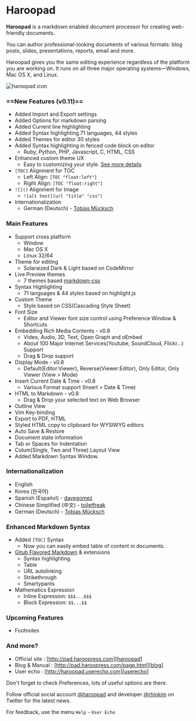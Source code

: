 # Haroopad

**Haroopad** is a markdown enabled document processor for creating web-friendly documents.

You can author professional-looking documents of various formats: blog posts, slides, presentations, reports, email and more.

Haroopad gives you the same editing experience regardless of the platform you are working on. It runs on all three major operating systems—Windows, Mac OS X, and Linux.

![haroopad icon](http://pad.haroopress.com/assets/images/logo-small.png)

### ==New Features (v0.11)==

* Added Import and Export settings
* Added Options for markdown parsing
* Added Current line highlighting
* Added Syntax highlighting 71 languages, 44 styles
* Added Themes for editor 30 styles 
* Added Syntax highlighting in fenced code block on editor
	- Ruby, Python, PHP, Javascript, C, HTML, CSS
* Enhanced custom theme UX
	- Easy to customizing your style. [See more details]()
* `[TOC]` Alignment for TOC
	- Left Align: `[TOC "float:left"]`
	- Right Align: `[TOC "float:right"]`
* `![]()` Alignment for Image
	- `![alt text](url "title" "css")`
* Internationalization
	- German (Deutsch) - [Tobias Mücksch](https://github.com/tobiasmuecksch)

### Main Features

* Support cross platform
  - Window
  - Mac OS X
  - Linux 32/64
* Theme for editing
	- Solaraized Dark & Light based on CodeMirror
* Live Preview themes
	- 7 themes based [markdown-css](https://github.com/rhiokim/markdown-css)
* Syntax Highlighting
	- 71 languages & 44 styles based on highlight.js
* Custom Theme
  - Style based on CSS(Cascading Style Sheet)
* Font Size
	- Editor and Viewer font size control using Preference Window & Shortcuts
* Embedding Rich Media Contents - v0.8
	- Video, Audio, 3D, Text, Open Graph and oEmbed
	- About 100 Major Internet Services(Youtube, SoundCloud, Flickr...) Support
	- Drag & Drop support
* Display Mode - v0.8
	- Default(Editor:Viewer), Reverse(Viewer:Editor), Only Editor, Only Viewer (View > Mode)
* Insert Current Date & Time - v0.8
	- Various Format support (Insert > Date & Time)
* HTML to Markdown - v0.8
	- Drag & Drop your selected text on Web Browser
* Outline View
* Vim Key-binding
* Export to PDF, HTML
* Styled HTML copy to clipboard for WYSIWYG editors
* Auto Save & Restore
* Document state information
* Tab or Spaces for Indentation
* Colum(Single, Two and Three) Layout View
* Added Markdown Syntax Window.

### Internationalization

- English
- Korea (한국어)
- Spanish (Español) - [davegomez](https://github.com/davegomez)
- Chinese Simplified (中文) - [toiletfreak](https://github.com/toiletfreak)
- German (Deutsch) - [Tobias Mücksch](https://github.com/tobiasmuecksch)

### Enhanced Markdown Syntax

* Added `[TOC]` Syntax
	- Now you can easily embed table of content in documents.
* [Gitub Flavored Markdown](http://github.github.com/github-flavored-markdown/) & extensions
	- Syntax highlighting
	- Table
	- URL autolinking
	- Strikethrough
	- Smartypants
* Mathematics Expression
	- Inline Expression: `$$$...$$$`
	- Block Expression: `$$...$$`

### Upcoming Features

* Footnotes

### And more?

* Official site : [http://pad.haroopress.com][haroopad]
* Blog & Manual : [http://pad.haroopress.com/page.html][blog]
* User echo : [http://haroopad.userecho.com][userecho]

Don't forget to check Preferences, lots of useful options are there.

Follow official social account [@haroopad](https://twitter.com/haroopad) and developer [@rhiokim](https://twitter.com/rhiokim) on Twitter for the latest news.

For feedback, use the menu `Help` - `User Echo`

[haroopad]: http://pad.haroopress.com
[blog]: http://pad.haroopress.com/page.html
[userecho]: http://haroopad.userecho.com
